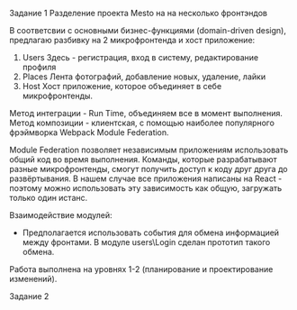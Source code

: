 Задание 1
Разделение проекта Mesto на на несколько фронтэндов

В соответсвии с основными бизнес-функциями (domain-driven design), предлагаю разбивку на 2 микрофронтенда и хост приложение:
1. Users
	Здесь - регистрация, вход в систему, редактирование профиля
2. Places
	Лента фотографий, добавление новых, удаление, лайки
3. Host
	Хост приложение, которое объединяет в себе микрофронтенды.

Метод интеграции - Run Time, объединяем все в момент выполнения.
Метод композиции - клиентская, с помощью наиболее популярного фрэймворка Webpack Module Federation. 

Module Federation позволяет независимым приложениям использовать общий код во время выполнения. Команды, которые разрабатывают разные микрофронтенды, смогут получить доступ к коду друг друга до развёртывания. В нашем случае все приложения написаны на React - поэтому можно использовать эту зависимость как общую, загружать только один истанс.

Взаимодействие модулей:
- Предполагается использовать события для обмена информацией между фронтами. В модуле users\Login сделан прототип такого обмена.

Работа выполнена на уровнях 1-2 (планирование и проектирование изменений).


Задание 2











